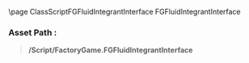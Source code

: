 \page ClassScriptFGFluidIntegrantInterface FGFluidIntegrantInterface
### Asset Path :
<b><blockquote>/Script/FactoryGame.FGFluidIntegrantInterface</blockquote></b>
